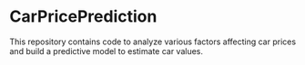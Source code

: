 # CarPricePrediction
This repository contains code to analyze various factors affecting car prices and build a predictive model to estimate car values. 
